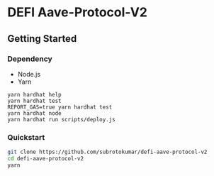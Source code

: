 # DEFI Aave-Protocol-V2

## Getting Started
### Dependency
- Node.js
- Yarn

```shell
yarn hardhat help
yarn hardhat test
REPORT_GAS=true yarn hardhat test
yarn hardhat node
yarn hardhat run scripts/deploy.js
```

### Quickstart

```bash
git clone https://github.com/subrotokumar/defi-aave-protocol-v2
cd defi-aave-protocol-v2
yarn
```